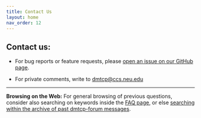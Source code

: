 ```yaml
---
title: Contact Us
layout: home
nav_order: 12
---
```


## Contact us:

- For bug reports or feature requests, please [open an issue on our GitHub page](https://github.com/dmtcp/dmtcp/issues).

- For private comments, write to
  [dmtcp@ccs.neu.edu](mailto:dmtcp@ccs.neu.edu)

------------------------------------------------------------------------

**Browsing on the Web:**
   For general browsing of previous questions, consider also searching
    on keywords inside the [FAQ page](FAQ.html), or else [searching
    within the archive of past dmtcp-forum
    messages](http://sourceforge.net/p/dmtcp/mailman/search/?mail_list=dmtcp-forum).
